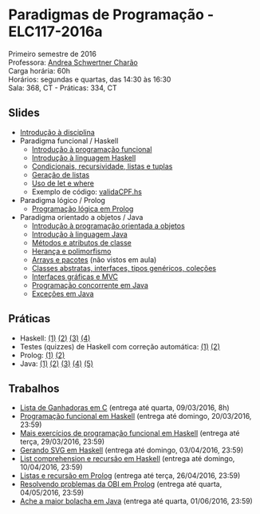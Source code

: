 # Paradigmas de Programação - ELC117-2016a
Primeiro semestre de 2016  
Professora: [Andrea Schwertner Charão](http://www.inf.ufsm.br/~andrea)  
Carga horária: 60h  
Horários: segundas e quartas, das 14:30 às 16:30  
Sala: 368, CT - Práticas: 334, CT  

## Slides
 - [Introdução à disciplina](slides/slides-introducao-paradigmas-2016a.pdf)
 - Paradigma funcional / Haskell
    - [Introdução à programação funcional](slides/slides-programacao-funcional-2016a.pdf)
    - [Introdução à linguagem Haskell](slides/slides-haskell-intro-2016a.pdf)
    - [Condicionais, recursividade, listas e tuplas](slides/slides-haskell-cond-repet-2016a.pdf)
    - [Geração de listas](slides/slides-haskell-listas-geracao-2016a.pdf)
    - [Uso de let e where](slides/slides-haskell-let-where-2016a.pdf)
    - Exemplo de código: [validaCPF.hs](slides/validaCPF.hs) 
 - Paradigma lógico / Prolog
    - [Programação lógica em Prolog](slides/slides-programacao-logica-resumo-2016a.pdf) 
 - Paradigma orientado a objetos / Java
    - [Introdução à programação orientada a objetos](slides/slides-introducao-oo-2016a.pdf)
    - [Introdução à linguagem Java](slides/slides-introducao-java-2016a.pdf)
    - [Métodos e atributos de classe](slides/slides-java-static-2016a.pdf)
    - [Herança e polimorfismo](slides/slides-java-heranca-polimorfismo-2016a.pdf)
    - [Arrays e pacotes](slides/slides-java-arrays-2016a.pdf) (não vistos em aula)
    - [Classes abstratas, interfaces, tipos genéricos, coleções](slides/slides-java-abstract-2016a.pdf)
    - [Interfaces gráficas e MVC](slides/slides-java-mvc-2016a.pdf)
    - [Programação concorrente em Java](slides/slides-java-threads-2016a.pdf)
    - [Exceções em Java](slides/slides-java-excecoes-2016a.pdf)


## Práticas
 - Haskell: [(1)](praticas/haskell1) [(2)](praticas/haskell2) [(3)](praticas/haskell3) [(4)](praticas/haskell4) 
 - Testes (quizzes) de Haskell com correção automática: [(1)](https://testmoz.com/471285/) [(2)](https://testmoz.com/471302/)
 - Prolog: [(1)](praticas/prolog1) [(2)](praticas/prolog2)
 - Java: [(1)](praticas/java1) [(2)](praticas/java2) [(3)](praticas/java3) [(4)](praticas/java4) [(5)](praticas/java5)
 

## Trabalhos
 - [Lista de Ganhadoras em C](trabalhos/t1) (entrega até quarta, 09/03/2016, 8h)
 - [Programação funcional em Haskell](trabalhos/t2) (entrega até domingo, 20/03/2016, 23:59)
 - [Mais exercícios de programação funcional em Haskell](trabalhos/t3) (entrega até terça, 29/03/2016, 23:59)
 - [Gerando SVG em Haskell](trabalhos/t4) (entrega até domingo, 03/04/2016, 23:59)
 - [List comprehension e recursão em Haskell](trabalhos/t5) (entrega até domingo, 10/04/2016, 23:59)
 - [Listas e recursão em Prolog](trabalhos/t6) (entrega até terça, 26/04/2016, 23:59)
 - [Resolvendo problemas da OBI em Prolog](trabalhos/t7) (entrega até quarta, 04/05/2016, 23:59)
 - [Ache a maior bolacha em Java](trabalhos/t8) (entrega até quarta, 01/06/2016, 23:59)
